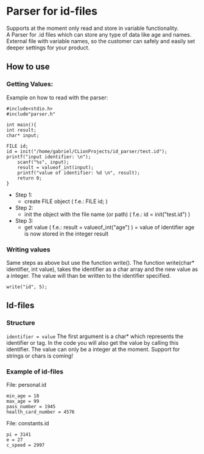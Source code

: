 

# Parser for id-files
Supports at the moment only read and store in variable functionality.   
A Parser for .id files which can store any type of data like age and names.
External file with variable names, so the customer can safely and easily set deeper settings for your product.   

## How to use
### Getting Values:
Example on how to read with the parser:

    #include<stdio.h>  
    #include"parser.h"  
      
    int main(){  
	int result;  
	char* input;  
      
	FILE id;  
	id = init("/home/gabriel/CLionProjects/id_parser/test.id");  
	printf("input identifier: \n");  
      	scanf("%s", input);  
      	result = valueof_int(input);  
      	printf("value of identifier: %d \n", result);  
     	return 0;  
    }
 * Step 1:
	 * create FILE object ( f.e.: FILE id; )
* Step 2:
	* init the object with the file name (or path) ( f.e.: id = init("test.id") )
* Step 3:
	* get value ( f.e.: result = valueof_int("age") ) = value of identifier age is now stored in the integer result

### Writing values
Same steps as above but use the function write().
The function write(char* identifier, int value), takes the identifier as a char array and the new value as a integer. The value will than be written to the identifier specified.

    write("id", 5);


## Id-files  
### Structure
`identifier = value`
The first argument is a char* which represents the identifier or tag. In the code you will also get the value by calling this
 identifier. The value can only be a integer at the moment. Support for strings or chars is coming!  


### Example of id-files
File: personal.id

    min_age = 18
    max_age = 99
    pass_number = 1945
    health_card_number = 4576
File: constants.id

    pi = 3141
    e = 27
    c_speed = 2997
